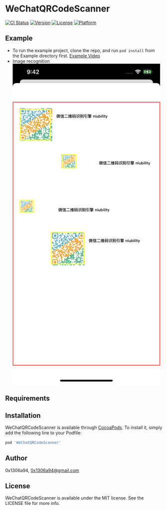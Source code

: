 # WeChatQRCodeScanner

[![CI Status](https://img.shields.io/travis/0x1306a94/WeChatQRCodeScanner.svg?style=flat)](https://travis-ci.org/0x1306a94/WeChatQRCodeScanner)
[![Version](https://img.shields.io/cocoapods/v/WeChatQRCodeScanner.svg?style=flat)](https://cocoapods.org/pods/WeChatQRCodeScanner)
[![License](https://img.shields.io/cocoapods/l/WeChatQRCodeScanner.svg?style=flat)](https://cocoapods.org/pods/WeChatQRCodeScanner)
[![Platform](https://img.shields.io/cocoapods/p/WeChatQRCodeScanner.svg?style=flat)](https://cocoapods.org/pods/WeChatQRCodeScanner)

## Example

* To run the example project, clone the repo, and run `pod install` from the Example directory first.
[Example Video](https://youtu.be/ORlSBrc5Dtk)
* Image recognition
![](./images/IMG_0463.PNG)

## Requirements

## Installation

WeChatQRCodeScanner is available through [CocoaPods](https://cocoapods.org). To install
it, simply add the following line to your Podfile:

```ruby
pod 'WeChatQRCodeScanner'
```

## Author

0x1306a94, 0x1306a94@gmail.com

## License

WeChatQRCodeScanner is available under the MIT license. See the LICENSE file for more info.


